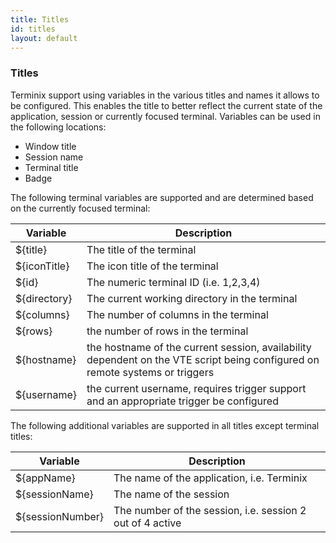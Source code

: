 ```yaml
---
title: Titles
id: titles
layout: default
---
```

### Titles

Terminix support using variables in the various titles and names it allows to be configured. This enables the title to better reflect the current state of the application, session or currently focused terminal. Variables can be used in the following locations:

* Window title
* Session name
* Terminal title
* Badge

The following terminal variables are supported and are determined based on the currently focused terminal:

Variable | Description
-------|------------
${title} | The title of the terminal
${iconTitle} | The icon title of the terminal
${id} | The numeric terminal ID (i.e. 1,2,3,4)
${directory} | The current working directory in the terminal
${columns} | The number of columns in the terminal
${rows} | the number of rows in the terminal
${hostname} | the hostname of the current session, availability dependent on the VTE script being configured on remote systems or triggers
${username} | the current username, requires trigger support and an appropriate trigger be configured

The following additional variables are supported in all titles except terminal titles:

Variable | Description
-------|------------
${appName} | The name of the application, i.e. Terminix
${sessionName} | The name of the session
${sessionNumber} | The number of the session, i.e. session 2 out of 4 active